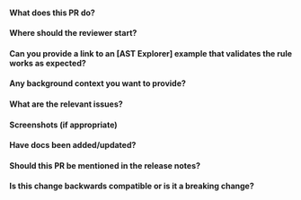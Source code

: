 <!--- Provide a general summary of the PR in the Title above -->

#### What does this PR do?

#### Where should the reviewer start?

#### Can you provide a link to an [AST Explorer] example that validates the rule works as expected?

#### Any background context you want to provide?

#### What are the relevant issues?

#### Screenshots (if appropriate)

#### Have docs been added/updated?

#### Should this PR be mentioned in the release notes?

#### Is this change backwards compatible or is it a breaking change?
